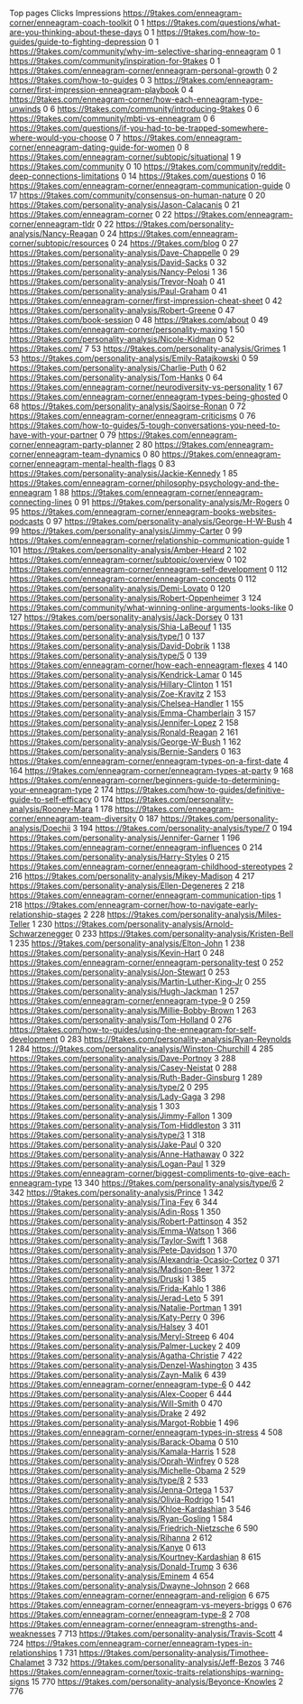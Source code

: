 Top pages
Clicks
Impressions
https://9takes.com/enneagram-corner/enneagram-coach-toolkit
0	1
https://9takes.com/questions/what-are-you-thinking-about-these-days
0	1
https://9takes.com/how-to-guides/guide-to-fighting-depression
0	1
https://9takes.com/community/why-im-selective-sharing-enneagram
0	1
https://9takes.com/community/inspiration-for-9takes
0	1
https://9takes.com/enneagram-corner/enneagram-personal-growth
0	2
https://9takes.com/how-to-guides
0	3
https://9takes.com/enneagram-corner/first-impression-enneagram-playbook
0	4
https://9takes.com/enneagram-corner/how-each-enneagram-type-unwinds
0	6
https://9takes.com/community/introducing-9takes
0	6
https://9takes.com/community/mbti-vs-enneagram
0	6
https://9takes.com/questions/if-you-had-to-be-trapped-somewhere-where-would-you-choose
0	7
https://9takes.com/enneagram-corner/enneagram-dating-guide-for-women
0	8
https://9takes.com/enneagram-corner/subtopic/situational
1	9
https://9takes.com/community
0	10
https://9takes.com/community/reddit-deep-connections-limitations
0	14
https://9takes.com/questions
0	16
https://9takes.com/enneagram-corner/enneagram-communication-guide
0	17
https://9takes.com/community/consensus-on-human-nature
0	20
https://9takes.com/personality-analysis/Jason-Calacanis
0	21
https://9takes.com/enneagram-corner
0	22
https://9takes.com/enneagram-corner/enneagram-tldr
0	22
https://9takes.com/personality-analysis/Nancy-Reagan
0	24
https://9takes.com/enneagram-corner/subtopic/resources
0	24
https://9takes.com/blog
0	27
https://9takes.com/personality-analysis/Dave-Chappelle
0	29
https://9takes.com/personality-analysis/David-Sacks
0	32
https://9takes.com/personality-analysis/Nancy-Pelosi
1	36
https://9takes.com/personality-analysis/Trevor-Noah
0	41
https://9takes.com/personality-analysis/Paul-Graham
0	41
https://9takes.com/enneagram-corner/first-impression-cheat-sheet
0	42
https://9takes.com/personality-analysis/Robert-Greene
0	47
https://9takes.com/book-session
0	48
https://9takes.com/about
0	49
https://9takes.com/enneagram-corner/personality-maxing
1	50
https://9takes.com/personality-analysis/Nicole-Kidman
0	52
https://9takes.com/
7	53
https://9takes.com/personality-analysis/Grimes
1	53
https://9takes.com/personality-analysis/Emily-Ratajkowski
0	59
https://9takes.com/personality-analysis/Charlie-Puth
0	62
https://9takes.com/personality-analysis/Tom-Hanks
0	64
https://9takes.com/enneagram-corner/neurodiversity-vs-personality
1	67
https://9takes.com/enneagram-corner/enneagram-types-being-ghosted
0	68
https://9takes.com/personality-analysis/Saoirse-Ronan
0	72
https://9takes.com/enneagram-corner/enneagram-criticisms
0	76
https://9takes.com/how-to-guides/5-tough-conversations-you-need-to-have-with-your-partner
0	79
https://9takes.com/enneagram-corner/enneagram-party-planner
2	80
https://9takes.com/enneagram-corner/enneagram-team-dynamics
0	80
https://9takes.com/enneagram-corner/enneagram-mental-health-flags
0	83
https://9takes.com/personality-analysis/Jackie-Kennedy
1	85
https://9takes.com/enneagram-corner/philosophy-psychology-and-the-enneagram
1	88
https://9takes.com/enneagram-corner/enneagram-connecting-lines
0	91
https://9takes.com/personality-analysis/Mr-Rogers
0	95
https://9takes.com/enneagram-corner/enneagram-books-websites-podcasts
0	97
https://9takes.com/personality-analysis/George-H-W-Bush
4	99
https://9takes.com/personality-analysis/Jimmy-Carter
0	99
https://9takes.com/enneagram-corner/relationship-communication-guide
1	101
https://9takes.com/personality-analysis/Amber-Heard
2	102
https://9takes.com/enneagram-corner/subtopic/overview
0	102
https://9takes.com/enneagram-corner/enneagram-self-development
0	112
https://9takes.com/enneagram-corner/enneagram-concepts
0	112
https://9takes.com/personality-analysis/Demi-Lovato
0	120
https://9takes.com/personality-analysis/Robert-Oppenheimer
3	124
https://9takes.com/community/what-winning-online-arguments-looks-like
0	127
https://9takes.com/personality-analysis/Jack-Dorsey
0	131
https://9takes.com/personality-analysis/Shia-LaBeouf
1	135
https://9takes.com/personality-analysis/type/1
0	137
https://9takes.com/personality-analysis/David-Dobrik
1	138
https://9takes.com/personality-analysis/type/5
0	139
https://9takes.com/enneagram-corner/how-each-enneagram-flexes
4	140
https://9takes.com/personality-analysis/Kendrick-Lamar
0	145
https://9takes.com/personality-analysis/Hillary-Clinton
1	151
https://9takes.com/personality-analysis/Zoe-Kravitz
2	153
https://9takes.com/personality-analysis/Chelsea-Handler
1	155
https://9takes.com/personality-analysis/Emma-Chamberlain
3	157
https://9takes.com/personality-analysis/Jennifer-Lopez
2	158
https://9takes.com/personality-analysis/Ronald-Reagan
2	161
https://9takes.com/personality-analysis/George-W-Bush
1	162
https://9takes.com/personality-analysis/Bernie-Sanders
0	163
https://9takes.com/enneagram-corner/enneagram-types-on-a-first-date
4	164
https://9takes.com/enneagram-corner/enneagram-types-at-party
9	168
https://9takes.com/enneagram-corner/beginners-guide-to-determining-your-enneagram-type
2	174
https://9takes.com/how-to-guides/definitive-guide-to-self-efficacy
0	174
https://9takes.com/personality-analysis/Rooney-Mara
1	178
https://9takes.com/enneagram-corner/enneagram-team-diversity
0	187
https://9takes.com/personality-analysis/Doechii
3	194
https://9takes.com/personality-analysis/type/7
0	194
https://9takes.com/personality-analysis/Jennifer-Garner
1	196
https://9takes.com/enneagram-corner/enneagram-influences
0	214
https://9takes.com/personality-analysis/Harry-Styles
0	215
https://9takes.com/enneagram-corner/enneagram-childhood-stereotypes
2	216
https://9takes.com/personality-analysis/Mikey-Madison
4	217
https://9takes.com/personality-analysis/Ellen-Degeneres
2	218
https://9takes.com/enneagram-corner/enneagram-communication-tips
1	218
https://9takes.com/enneagram-corner/how-to-navigate-early-relationship-stages
2	228
https://9takes.com/personality-analysis/Miles-Teller
1	230
https://9takes.com/personality-analysis/Arnold-Schwarzenegger
0	233
https://9takes.com/personality-analysis/Kristen-Bell
1	235
https://9takes.com/personality-analysis/Elton-John
1	238
https://9takes.com/personality-analysis/Kevin-Hart
0	248
https://9takes.com/enneagram-corner/enneagram-personality-test
0	252
https://9takes.com/personality-analysis/Jon-Stewart
0	253
https://9takes.com/personality-analysis/Martin-Luther-King-Jr
0	255
https://9takes.com/personality-analysis/Hugh-Jackman
1	257
https://9takes.com/enneagram-corner/enneagram-type-9
0	259
https://9takes.com/personality-analysis/Millie-Bobby-Brown
1	263
https://9takes.com/personality-analysis/Tom-Holland
0	276
https://9takes.com/how-to-guides/using-the-enneagram-for-self-development
0	283
https://9takes.com/personality-analysis/Ryan-Reynolds
1	284
https://9takes.com/personality-analysis/Winston-Churchill
4	285
https://9takes.com/personality-analysis/Dave-Portnoy
3	288
https://9takes.com/personality-analysis/Casey-Neistat
0	288
https://9takes.com/personality-analysis/Ruth-Bader-Ginsburg
1	289
https://9takes.com/personality-analysis/type/2
0	295
https://9takes.com/personality-analysis/Lady-Gaga
3	298
https://9takes.com/personality-analysis
1	303
https://9takes.com/personality-analysis/Jimmy-Fallon
1	309
https://9takes.com/personality-analysis/Tom-Hiddleston
3	311
https://9takes.com/personality-analysis/type/3
1	318
https://9takes.com/personality-analysis/Jake-Paul
0	320
https://9takes.com/personality-analysis/Anne-Hathaway
0	322
https://9takes.com/personality-analysis/Logan-Paul
1	329
https://9takes.com/enneagram-corner/biggest-compliments-to-give-each-enneagram-type
13	340
https://9takes.com/personality-analysis/type/6
2	342
https://9takes.com/personality-analysis/Prince
1	342
https://9takes.com/personality-analysis/Tina-Fey
6	344
https://9takes.com/personality-analysis/Adin-Ross
1	350
https://9takes.com/personality-analysis/Robert-Pattinson
4	352
https://9takes.com/personality-analysis/Emma-Watson
1	366
https://9takes.com/personality-analysis/Taylor-Swift
1	368
https://9takes.com/personality-analysis/Pete-Davidson
1	370
https://9takes.com/personality-analysis/Alexandria-Ocasio-Cortez
0	371
https://9takes.com/personality-analysis/Madison-Beer
1	372
https://9takes.com/personality-analysis/Druski
1	385
https://9takes.com/personality-analysis/Frida-Kahlo
1	386
https://9takes.com/personality-analysis/Jerad-Leto
5	391
https://9takes.com/personality-analysis/Natalie-Portman
1	391
https://9takes.com/personality-analysis/Katy-Perry
0	396
https://9takes.com/personality-analysis/Halsey
3	401
https://9takes.com/personality-analysis/Meryl-Streep
6	404
https://9takes.com/personality-analysis/Palmer-Luckey
2	409
https://9takes.com/personality-analysis/Agatha-Christie
7	422
https://9takes.com/personality-analysis/Denzel-Washington
3	435
https://9takes.com/personality-analysis/Zayn-Malik
6	439
https://9takes.com/enneagram-corner/enneagram-type-6
0	442
https://9takes.com/personality-analysis/Alex-Cooper
6	444
https://9takes.com/personality-analysis/Will-Smith
0	470
https://9takes.com/personality-analysis/Drake
2	492
https://9takes.com/personality-analysis/Margot-Robbie
1	496
https://9takes.com/enneagram-corner/enneagram-types-in-stress
4	508
https://9takes.com/personality-analysis/Barack-Obama
0	510
https://9takes.com/personality-analysis/Kamala-Harris
1	528
https://9takes.com/personality-analysis/Oprah-Winfrey
0	528
https://9takes.com/personality-analysis/Michelle-Obama
2	529
https://9takes.com/personality-analysis/type/8
2	533
https://9takes.com/personality-analysis/Jenna-Ortega
1	537
https://9takes.com/personality-analysis/Olivia-Rodrigo
1	541
https://9takes.com/personality-analysis/Khloe-Kardashian
3	546
https://9takes.com/personality-analysis/Ryan-Gosling
1	584
https://9takes.com/personality-analysis/Friedrich-Nietzsche
6	590
https://9takes.com/personality-analysis/Rihanna
2	612
https://9takes.com/personality-analysis/Kanye
0	613
https://9takes.com/personality-analysis/Kourtney-Kardashian
8	615
https://9takes.com/personality-analysis/Donald-Trump
3	636
https://9takes.com/personality-analysis/Eminem
4	654
https://9takes.com/personality-analysis/Dwayne-Johnson
2	668
https://9takes.com/enneagram-corner/enneagram-and-religion
6	675
https://9takes.com/enneagram-corner/enneagram-vs-meyers-briggs
0	676
https://9takes.com/enneagram-corner/enneagram-type-8
2	708
https://9takes.com/enneagram-corner/enneagram-strengths-and-weaknesses
7	713
https://9takes.com/personality-analysis/Travis-Scott
4	724
https://9takes.com/enneagram-corner/enneagram-types-in-relationships
1	731
https://9takes.com/personality-analysis/Timothee-Chalamet
3	732
https://9takes.com/personality-analysis/Jeff-Bezos
3	746
https://9takes.com/enneagram-corner/toxic-traits-relationships-warning-signs
15	770
https://9takes.com/personality-analysis/Beyonce-Knowles
2	776